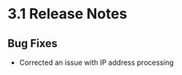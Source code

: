 [title]: # (3.1)
[tags]: # (Privileged Behavior Analytics,PBA,Release Notes,Read Me)
[priority]: # (7994)
# 3.1 Release Notes

## Bug Fixes

* Corrected an issue with IP address processing